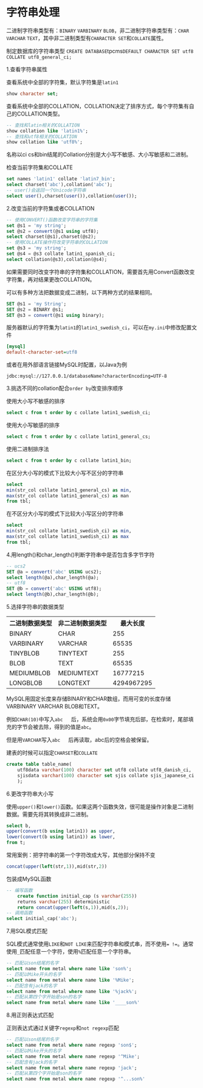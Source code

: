 # 字符串处理

二进制字符串类型有：`BINARY` `VARBINARY` `BLOB`，非二进制字符串类型有：`CHAR` `VARCHAR` `TEXT`，其中非二进制类型有`CHARACTER SET`和`COLLATE`属性。

制定数据库的字符串类型
`
CREATE DATABASE `tpcms` DEFAULT CHARACTER SET utf8 COLLATE utf8_general_ci;
`

1.查看字符串属性

查看系统中全部的字符集，默认字符集是`latin1`

```sql
show character set;
```

查看系统中全部的COLLATION，COLLATION决定了排序方式，每个字符集有自己的COLLATION类型。

```sql
-- 查找和latin相关的COLLATION
show collation like 'latin1%';
-- 查找和utf8相关的COLLATION
show collation like 'utf8%';
```

名称以ci cs和bin结尾的Collation分别是大小写不敏感、大小写敏感和二进制。

检查当前字符集和COLLATE

```sql
set names 'latin1' collate 'latin7_bin';
select charset('abc'),collation('abc');
-- user()会返回一个Unicode字符串
select user(),charset(user()),collation(user());
```

2.改变当前的字符集或者COLLATION

```sql
-- 使用CONVERT()函数改变字符串的字符集
set @s1 = 'my string';
set @s2 = convert(@s1 using utf8);
select charset(@s1),charset(@s2);
-- 使用COLLATE操作符改变字符串的COLLATION
set @s3 = 'my string';
set @s4 = @s3 collate latin1_spanish_ci;
select collation(@s3),collation(@s4);
```

如果需要同时改变字符串的字符集和COLLATION，需要首先用Convert函数改变字符集，再对结果更改COLLATION。

可以有多种方法把数据变成二进制，以下两种方式的结果相同。

```sql
SET @s1 = 'my String';
SET @s2 = BINARY @s1;
SET @s3 = convert(@s1 using binary);
```

服务器默认的字符集为`latin1`的`latin1_swedish_ci`，可以在`my.ini`中修改配置文件

```ini
[mysql]
default-character-set=utf8
```

或者在用外部语言链接MySQL时配置，以Java为例

```
jdbc:mysql://127.0.0.1/databaseName?characterEncoding=UTF-8
```

3.挑选不同的collation配合`order by`改变排序顺序

使用大小写不敏感的排序
```sql
select c from t order by c collate latin1_swedish_ci;
```
使用大小写敏感的排序
```sql
select c from t order by c collate latin1_general_cs;
```
使用二进制排序法
```sql
select c from t order by c collate latin1_bin;
```
在区分大小写的模式下比较大小写不区分的字符串
```sql
select
min(str_col collate latin1_general_cs) as min,
max(str_col collate latin1_general_cs) as man
from tbl;
```
在不区分大小写的模式下比较大小写区分的字符串
```sql
select
min(str_col collate latin1_swedish_ci) as min,
max(str_col collate latin1_swedish_ci) as max
from tbl;
```

4.用length()和char_length()判断字符串中是否包含多字节字符

```sql
-- ucs2
SET @a = convert('abc' USING ucs2);
select length(@a),char_length(@a);
-- utf8
SET @b = convert('abc' USING utf8);
select length(@b),char_length(@b);
```

5.选择字符串的数据类型

<table>
    <th>二进制数据类型</th><th>非二进制数据类型</th><th>最大长度</th>
    <tr><td>BINARY</td><td>CHAR</td><td>255</td></tr>
    <tr><td>VARBINARY</td><td>VARCHAR</td><td>65535</td></tr>
    <tr><td>TINYBLOB</td><td>TINYTEXT</td><td>255</td></tr>
    <tr><td>BLOB</td><td>TEXT</td><td>65535</td></tr>
    <tr><td>MEDIUMBLOB</td><td>MEDIUMTEXT</td><td>16777215</td></tr>
    <tr><td>LONGBLOB</td><td>LONGTEXT</td><td>4294967295</td></tr>
</table>

MySQL用固定长度来存储BINARY和CHAR数组，而用可变的长度存储VARBINARY VARCHAR BLOB和TEXT。

例如`CHAR(10)`中写入`abc   `后，系统会用`0x00`字节填充后部，在检索时，尾部填充的字节会被去除，得到的值是`abc`。

但是用`VARCHAR`写入`abc   `后再读取，abc后的空格会被保留。

建表的时候可以指定`CHARSET`和`COLLATE`

```sql
create table table_name(
    utf8data varchar(100) character set utf8 collate utf8_danish_ci,
    sjisdata varchar(100) character set sjis collate sjis_japanese_ci
    );
```

6.更改字符串大小写

使用`upper()`和`lower()`函数。如果这两个函数失效，很可能是操作对象是二进制数据。需要先将其转换成非二进制。

```sql
select b,
upper(convert(b using latin1)) as upper,
lower(convert(b using latin1)) as lower,
from t;
```

常用案例：把字符串的第一个字符改成大写，其他部分保持不变

```sql
concat(upper(left(str,1)),mid(str,2))
```

包装成MySQL函数

```sql
-- 编写函数
    create function initial_cap (s varchar(255))
    returns varchar(255) deterministic
    return concat(upper(left(s,1)),mid(s,2));
-- 调用函数
select initial_cap('abc');
```

7.用SQL模式匹配

SQL模式通常使用`LIKE`和`NOT LIKE`来匹配字符串和模式串，而不使用`= !=`。通常使用`_`匹配任意一个字符，使用`%`匹配任意一个字符串。

```sql
-- 匹配以son结尾的名字
select name from metal where name like 'son%';
-- 匹配以Mike开头的名字
select name from metal where name like '%Mike';
-- 匹配含有jack的名字
select name from metal where name like '%jack%';
-- 匹配从第四个字开始是son的名字
select name from metal where name like '____son%'
```

8.用正则表达式匹配

正则表达式通过关键字`regexp`和`not regexp`匹配

```sql
-- 匹配以son结尾的名字
select name from metal where name regexp 'son$';
-- 匹配以Mike开头的名字
select name from metal where name regexp '^Mike';
-- 匹配含有jack的名字
select name from metal where name regexp 'jack';
-- 匹配从第四个字开始是son的名字
select name from metal where name regexp '^...son%'
```
